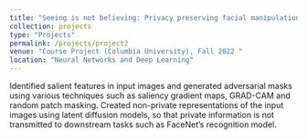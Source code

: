 ```yaml
---
title: "Seeing is not believing: Privacy preserving facial manipulation using adversarial mask generation and diffusion models"
collection: projects
type: "Projects"
permalink: /projects/project2
venue: "Course Project (Columbia University), Fall 2022 "
location: "Neural Networks and Deep Learning"
---
```


Identified salient features in input images and generated adversarial masks using various techniques such as saliency gradient maps, GRAD-CAM and random patch masking. Created non-private representations of the input images using latent diffusion models, so that private information is not transmitted to downstream tasks such as FaceNet’s recognition model.